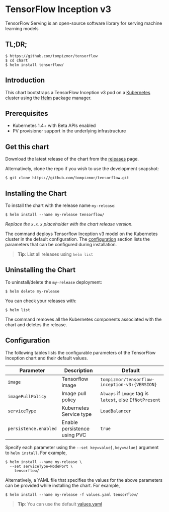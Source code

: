 # TensorFlow Inception v3

TensorFlow Serving is an open-source software library for serving machine learning models

## TL;DR;

```console
$ https://github.com/tompizmor/tensorflow
$ cd chart
$ helm install tensorflow/
```

## Introduction

This chart bootstraps a TensorFlow Inception v3 pod on a [Kubernetes](http://kubernetes.io) cluster using the [Helm](https://helm.sh) package manager.

## Prerequisites

- Kubernetes 1.4+ with Beta APIs enabled
- PV provisioner support in the underlying infrastructure

## Get this chart

Download the latest release of the chart from the [releases](../../../releases) page.

Alternatively, clone the repo if you wish to use the development snapshot:

```console
$ git clone https://github.com/tompizmor/tensorflow.git
```

## Installing the Chart

To install the chart with the release name `my-release`:

```console
$ helm install --name my-release tensorflow/
```

*Replace the `x.x.x` placeholder with the chart release version.*

The command deploys Tensorflow Inception v3 model on the Kubernetes cluster in the default configuration. The [configuration](#configuration) section lists the parameters that can be configured during installation.

> **Tip**: List all releases using `helm list`

## Uninstalling the Chart

To uninstall/delete the `my-release` deployment:

```console
$ helm delete my-release
```
You can check your releases with:

```console
$ helm list
```

The command removes all the Kubernetes components associated with the chart and deletes the release.

## Configuration

The following tables lists the configurable parameters of the TensorFlow Inception chart and their default values.

| Parameter                            | Description                              | Default                                                    |
| -------------------------------      | -------------------------------          | ---------------------------------------------------------- |
| `image`                              | Tensorflow image                         | `tompizmor/tensorflow-inception-v3:{VERSION}`              |
| `imagePullPolicy`                    | Image pull policy                        | `Always` if `image` tag is `latest`, else `IfNotPresent`   |
| `serviceType`                        | Kubernetes Service type                  | `LoadBalancer`                                             |
| `persistence.enabled`                | Enable persistence using PVC             | `true`                                                     |


Specify each parameter using the `--set key=value[,key=value]` argument to `helm install`. For example,

```console
$ helm install --name my-release \
  --set serviceType=NodePort \
    tensorflow/
```

Alternatively, a YAML file that specifies the values for the above parameters can be provided while installing the chart. For example,

```console
$ helm install --name my-release -f values.yaml tensorflow/
```

> **Tip**: You can use the default [values.yaml](values.yaml)
